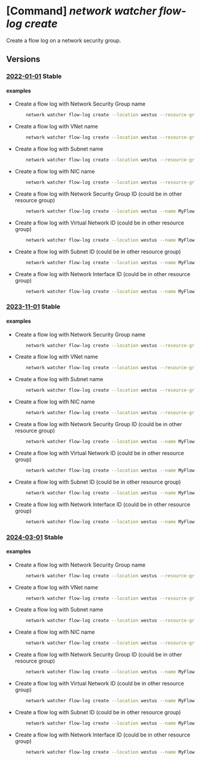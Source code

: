 # [Command] _network watcher flow-log create_

Create a flow log on a network security group.

## Versions

### [2022-01-01](/Resources/mgmt-plane/L3N1YnNjcmlwdGlvbnMve30vcmVzb3VyY2Vncm91cHMve30vcHJvdmlkZXJzL21pY3Jvc29mdC5uZXR3b3JrL25ldHdvcmt3YXRjaGVycy97fS9mbG93bG9ncy97fQ==/2022-01-01.xml) **Stable**

<!-- mgmt-plane /subscriptions/{}/resourcegroups/{}/providers/microsoft.network/networkwatchers/{}/flowlogs/{} 2022-01-01 -->

#### examples

- Create a flow log with Network Security Group name
    ```bash
        network watcher flow-log create --location westus --resource-group MyResourceGroup --name MyFlowLog --nsg MyNetworkSecurityGroupName --storage-account account
    ```

- Create a flow log with VNet name
    ```bash
        network watcher flow-log create --location westus --resource-group MyResourceGroup --name MyFlowLog --vnet MyVNetName --storage-account account
    ```

- Create a flow log with Subnet name
    ```bash
        network watcher flow-log create --location westus --resource-group MyResourceGroup --name MyFlowLog --vnet MyVNetName --subnet MySubnetName --storage-account account
    ```

- Create a flow log with NIC name
    ```bash
        network watcher flow-log create --location westus --resource-group MyResourceGroup --name MyFlowLog --nic MyNICName --storage-account account
    ```

- Create a flow log with Network Security Group ID (could be in other resource group)
    ```bash
        network watcher flow-log create --location westus --name MyFlowLog --nsg MyNetworkSecurityGroupID --storage-account account
    ```

- Create a flow log with Virtual Network ID (could be in other resource group)
    ```bash
        network watcher flow-log create --location westus --name MyFlowLog --vnet MyVNetID --storage-account account
    ```

- Create a flow log with Subnet ID (could be in other resource group)
    ```bash
        network watcher flow-log create --location westus --name MyFlowLog --subnet SubnetID --storage-account account
    ```

- Create a flow log with Network Interface ID (could be in other resource group)
    ```bash
        network watcher flow-log create --location westus --name MyFlowLog --nic MyNetworkInterfaceID --storage-account account
    ```

### [2023-11-01](/Resources/mgmt-plane/L3N1YnNjcmlwdGlvbnMve30vcmVzb3VyY2Vncm91cHMve30vcHJvdmlkZXJzL21pY3Jvc29mdC5uZXR3b3JrL25ldHdvcmt3YXRjaGVycy97fS9mbG93bG9ncy97fQ==/2023-11-01.xml) **Stable**

<!-- mgmt-plane /subscriptions/{}/resourcegroups/{}/providers/microsoft.network/networkwatchers/{}/flowlogs/{} 2023-11-01 -->

#### examples

- Create a flow log with Network Security Group name
    ```bash
        network watcher flow-log create --location westus --resource-group MyResourceGroup --name MyFlowLog --nsg MyNetworkSecurityGroupName --storage-account account
    ```

- Create a flow log with VNet name
    ```bash
        network watcher flow-log create --location westus --resource-group MyResourceGroup --name MyFlowLog --vnet MyVNetName --storage-account account
    ```

- Create a flow log with Subnet name
    ```bash
        network watcher flow-log create --location westus --resource-group MyResourceGroup --name MyFlowLog --vnet MyVNetName --subnet MySubnetName --storage-account account
    ```

- Create a flow log with NIC name
    ```bash
        network watcher flow-log create --location westus --resource-group MyResourceGroup --name MyFlowLog --nic MyNICName --storage-account account
    ```

- Create a flow log with Network Security Group ID (could be in other resource group)
    ```bash
        network watcher flow-log create --location westus --name MyFlowLog --nsg MyNetworkSecurityGroupID --storage-account account
    ```

- Create a flow log with Virtual Network ID (could be in other resource group)
    ```bash
        network watcher flow-log create --location westus --name MyFlowLog --vnet MyVNetID --storage-account account
    ```

- Create a flow log with Subnet ID (could be in other resource group)
    ```bash
        network watcher flow-log create --location westus --name MyFlowLog --subnet SubnetID --storage-account account
    ```

- Create a flow log with Network Interface ID (could be in other resource group)
    ```bash
        network watcher flow-log create --location westus --name MyFlowLog --nic MyNetworkInterfaceID --storage-account account
    ```

### [2024-03-01](/Resources/mgmt-plane/L3N1YnNjcmlwdGlvbnMve30vcmVzb3VyY2Vncm91cHMve30vcHJvdmlkZXJzL21pY3Jvc29mdC5uZXR3b3JrL25ldHdvcmt3YXRjaGVycy97fS9mbG93bG9ncy97fQ==/2024-03-01.xml) **Stable**

<!-- mgmt-plane /subscriptions/{}/resourcegroups/{}/providers/microsoft.network/networkwatchers/{}/flowlogs/{} 2024-03-01 -->

#### examples

- Create a flow log with Network Security Group name
    ```bash
        network watcher flow-log create --location westus --resource-group MyResourceGroup --name MyFlowLog --nsg MyNetworkSecurityGroupName --storage-account account
    ```

- Create a flow log with VNet name
    ```bash
        network watcher flow-log create --location westus --resource-group MyResourceGroup --name MyFlowLog --vnet MyVNetName --storage-account account
    ```

- Create a flow log with Subnet name
    ```bash
        network watcher flow-log create --location westus --resource-group MyResourceGroup --name MyFlowLog --vnet MyVNetName --subnet MySubnetName --storage-account account
    ```

- Create a flow log with NIC name
    ```bash
        network watcher flow-log create --location westus --resource-group MyResourceGroup --name MyFlowLog --nic MyNICName --storage-account account
    ```

- Create a flow log with Network Security Group ID (could be in other resource group)
    ```bash
        network watcher flow-log create --location westus --name MyFlowLog --nsg MyNetworkSecurityGroupID --storage-account account
    ```

- Create a flow log with Virtual Network ID (could be in other resource group)
    ```bash
        network watcher flow-log create --location westus --name MyFlowLog --vnet MyVNetID --storage-account account
    ```

- Create a flow log with Subnet ID (could be in other resource group)
    ```bash
        network watcher flow-log create --location westus --name MyFlowLog --subnet SubnetID --storage-account account
    ```

- Create a flow log with Network Interface ID (could be in other resource group)
    ```bash
        network watcher flow-log create --location westus --name MyFlowLog --nic MyNetworkInterfaceID --storage-account account
    ```
